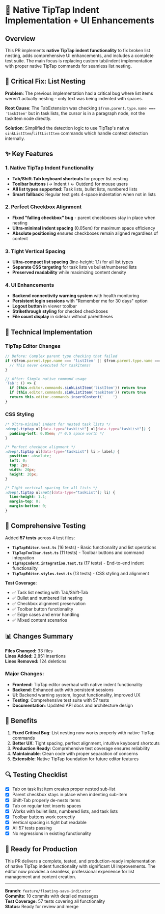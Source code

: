 # 🎯 Native TipTap Indent Implementation + UI Enhancements

## Overview

This PR implements **native TipTap indent functionality** to fix broken list nesting, adds comprehensive UI enhancements, and includes a complete test suite. The main focus is replacing custom tab/indent implementation with proper native TipTap commands for seamless list nesting.

## 🚨 Critical Fix: List Nesting

**Problem**: The previous implementation had a critical bug where list items weren't actually nesting - only text was being indented with spaces.

**Root Cause**: The TabExtension was checking `$from.parent.type.name === 'taskItem'` but in task lists, the cursor is in a paragraph node, not the taskItem node directly.

**Solution**: Simplified the detection logic to use TipTap's native `sinkListItem`/`liftListItem` commands which handle context detection internally.

## ✨ Key Features

### 1. Native TipTap Indent Functionality
- **Tab/Shift-Tab keyboard shortcuts** for proper list nesting
- **Toolbar buttons** (→ Indent / ← Outdent) for mouse users
- **All list types supported**: Task lists, bullet lists, numbered lists
- **Smart fallback**: Regular text gets 4-space indentation when not in lists

### 2. Perfect Checkbox Alignment
- **Fixed "falling checkbox" bug** - parent checkboxes stay in place when nesting
- **Ultra-minimal indent spacing** (0.05em) for maximum space efficiency
- **Absolute positioning** ensures checkboxes remain aligned regardless of content

### 3. Tight Vertical Spacing
- **Ultra-compact list spacing** (line-height: 1.1) for all list types
- **Separate CSS targeting** for task lists vs bullet/numbered lists
- **Preserved readability** while maximizing content density

### 4. UI Enhancements
- **Backend connectivity warning system** with health monitoring
- **Persistent login sessions** with "Remember me for 30 days" option
- **Logout button** in viewer toolbar
- **Strikethrough styling** for checked checkboxes
- **File count display** in sidebar without parentheses

## 🔧 Technical Implementation

### TipTap Editor Changes
```typescript
// Before: Complex parent type checking that failed
if ($from.parent.type.name === 'listItem' || $from.parent.type.name === 'taskItem') {
  // This never executed for taskItems!
}

// After: Simple native command usage
'Tab': () => {
  if (this.editor.commands.sinkListItem('listItem')) return true
  if (this.editor.commands.sinkListItem('taskItem')) return true
  return this.editor.commands.insertContent('    ')
}
```

### CSS Styling
```css
/* Ultra-minimal indent for nested task lists */
:deep(.tiptap ul[data-type="taskList"] ul[data-type="taskList"]) {
  padding-left: 0.05em; /* 0.5 space worth */
}

/* Perfect checkbox alignment */
:deep(.tiptap ul[data-type="taskList"] li > label) {
  position: absolute;
  left: 0;
  top: 2px;
  width: 20px;
  height: 20px;
}

/* Tight vertical spacing for all lists */
:deep(.tiptap ul:not([data-type="taskList"]) li) {
  line-height: 1.1;
  margin-top: 0;
  margin-bottom: 0;
}
```

## 🧪 Comprehensive Testing

Added **57 tests** across 4 test files:

- **`TipTapEditor.test.ts`** (16 tests) - Basic functionality and list operations
- **`TipTapToolbar.test.ts`** (11 tests) - Toolbar buttons and command integration  
- **`TipTapIndent.integration.test.ts`** (17 tests) - End-to-end indent functionality
- **`TipTapEditor.styles.test.ts`** (13 tests) - CSS styling and alignment

**Test Coverage:**
- ✅ Task list nesting with Tab/Shift-Tab
- ✅ Bullet and numbered list nesting
- ✅ Checkbox alignment preservation
- ✅ Toolbar button functionality
- ✅ Edge cases and error handling
- ✅ Mixed content scenarios

## 📊 Changes Summary

**Files Changed:** 33 files  
**Lines Added:** 2,851 insertions  
**Lines Removed:** 124 deletions  

### Major Changes:
- **Frontend**: TipTap editor overhaul with native indent functionality
- **Backend**: Enhanced auth with persistent sessions
- **UI**: Backend warning system, logout functionality, improved UX
- **Testing**: Comprehensive test suite with 57 tests
- **Documentation**: Updated API docs and architecture design

## 🎯 Benefits

1. **Fixed Critical Bug**: List nesting now works properly with native TipTap commands
2. **Better UX**: Tight spacing, perfect alignment, intuitive keyboard shortcuts
3. **Production Ready**: Comprehensive test coverage ensures reliability
4. **Maintainable**: Clean code with proper separation of concerns
5. **Extensible**: Native TipTap foundation for future editor features

## 🔍 Testing Checklist

- [x] Tab on task list item creates proper nested sub-list
- [x] Parent checkbox stays in place when indenting sub-item  
- [x] Shift-Tab properly de-nests items
- [x] Tab on regular text inserts spaces
- [x] Works with bullet lists, numbered lists, and task lists
- [x] Toolbar buttons work correctly
- [x] Vertical spacing is tight but readable
- [x] All 57 tests passing
- [x] No regressions in existing functionality

## 🚀 Ready for Production

This PR delivers a complete, tested, and production-ready implementation of native TipTap indent functionality with significant UI improvements. The editor now provides a seamless, professional experience for list management and content creation.

---

**Branch:** `feature/floating-save-indicator`  
**Commits:** 10 commits with detailed messages  
**Test Coverage:** 57 tests covering all functionality  
**Status:** Ready for review and merge
